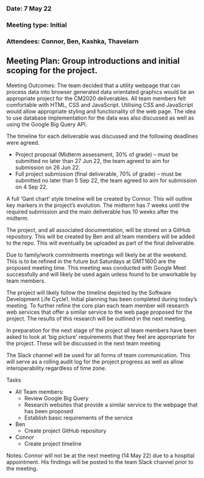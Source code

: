 ### Date: 7 May 22
### Meeting type: Initial
### Attendees: Connor, Ben, Kashka, Thavelarn

## Meeting Plan: Group introductions and initial scoping for the project.

Meeting Outcomes: The team decided that a utility webpage that can process data into browser generated data orientated graphics would be an appropriate project for the CM2020 deliverables. All team members felt comfortable with HTML, CSS and JavaScript.  Utilising CSS and JavaScript would allow appropriate styling and functionality of the web page. The idea to use database implementation for the data was also discussed as well as using the Google Big Query API.

The timeline for each deliverable was discussed and the following deadlines were agreed. 

+ Project proposal (Midterm assessment, 30% of grade) – must be submitted no later than 27 Jun 22, the team agreed to aim for submission on 26 Jun 22.
+ Full project submission (final deliverable, 70% of grade) – must be submitted no later than 5 Sep 22, the team agreed to aim for submission on 4 Sep 22.

A full ‘Gant chart’ style timeline will be created by Connor. This will outline key markers in the project’s evolution. The midterm has 7 weeks until the required submission and the main deliverable has 10 weeks after the midterm.  

The project, and all associated documentation, will be stored on a GitHub repository. This will be created by Ben and all team members will be added to the repo. This will eventually be uploaded as part of the final deliverable.

Due to family/work commitments meetings will likely be at the weekend. This is to be refined in the future but Saturdays at GMT1600 are the proposed meeting time. This meeting was conducted with Google Meet successfully and will likely be used again unless found to be unworkable by team members.

The project will likely follow the timeline depicted by the Software Development Life Cycle1. Initial planning has been completed during today’s meeting. To further refine the core plan each team member will research web services that offer a similar service to the web page proposed for the project. The results of this research will be outlined in the next meeting. 

In preparation for the next stage of the project all team members have been asked to look at ‘big picture’ requirements that they feel are appropriate for the project. These will be discussed in the next team meeting 

The Slack channel will be used for all forms of team communication. This will serve as a rolling audit log for the project progress as well as allow interoperability regardless of time zone. 

Tasks
+ All Team members: 
    + Review Google Big Query
    + Research websites that provide a similar service to the webpage that has been proposed
    + Establish basic requirements of the service
+ Ben
    + Create project GitHub repository
+ Connor
    + Create project timeline 

Notes: Connor will not be at the next meeting (14 May 22) due to a hospital appointment. His findings will be posted to the team Slack channel prior to the meeting.
